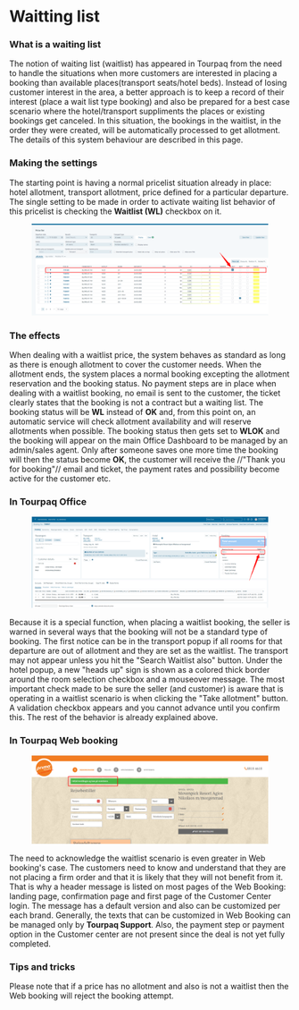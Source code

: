 # Waitting list

### **What is a waiting list**

The notion of waiting list (waitlist) has appeared in Tourpaq from the need to handle the situations when more customers are interested in placing a booking than available places(transport seats/hotel beds). Instead of losing customer interest in the area, a better approach is to keep a record of their interest (place a wait list type booking) and also be prepared for a best case scenario where the hotel/transport suppliments the places or existing bookings get canceled. In this situation, the bookings in the waitlist, in the order they were created, will be automatically processed to get allotment. The details of this system behaviour are described in this page.

### **Making the settings**

The starting point is having a normal pricelist situation already in place: hotel allotment, transport allotment, price defined for a particular departure. The single setting to be made in order to activate waiting list behavior of this pricelist is checking the **Waitlist (WL)** checkbox on it.

<figure><img src="../../.gitbook/assets/image (9) (1) (1) (1) (1) (1) (1) (1) (1) (1) (1) (1).png" alt=""><figcaption></figcaption></figure>

### **The effects**

When dealing with a waitlist price, the system behaves as standard as long as there is enough allotment to cover the customer needs. When the allotment ends, the system places a normal booking excepting the allotment reservation and the booking status. No payment steps are in place when dealing with a waitlist booking, no email is sent to the customer, the ticket clearly states that the booking is not a contract but a waiting list. The booking status will be **WL** instead of **OK** and, from this point on, an automatic service will check allotment availability and will reserve allotments when possible. The booking status then gets set to **WLOK** and the booking will appear on the main Office Dashboard to be managed by an admin/sales agent. Only after someone saves one more time the booking will then the status become **OK**, the customer will receive the //"Thank you for booking"// email and ticket, the payment rates and possibility become active for the customer etc.

### **In Tourpaq Office**

<figure><img src="../../.gitbook/assets/image (11) (1) (1) (1) (1) (1) (1) (1) (1) (1) (1).png" alt=""><figcaption></figcaption></figure>

Because it is a special function, when placing a waitlist booking, the seller is warned in several ways that the booking will not be a standard type of booking. The first notice can be in the transport popup if all rooms for that departure are out of allotment and they are set as the waitlist. The transport may not appear unless you hit the "Search Waitlist also" button. Under the hotel popup, a new "heads up" sign is shown as a colored thick border around the room selection checkbox and a mouseover message. The most important check made to be sure the seller (and customer) is aware that is operating in a waitlist scenario is when clicking the "Take allotment" button. A validation checkbox appears and you cannot advance until you confirm this. The rest of the behavior is already explained above.

### **In Tourpaq Web booking**

<figure><img src="../../.gitbook/assets/image (10) (1) (1) (1) (1) (1) (1) (1) (1) (1) (1).png" alt=""><figcaption></figcaption></figure>

The need to acknowledge the waitlist scenario is even greater in Web booking's case. The customers need to know and understand that they are not placing a firm order and that it is likely that they will not benefit from it. That is why a header message is listed on most pages of the Web Booking: landing page, confirmation page and first page of the Customer Center login. The message has a default version and also can be customized per each brand. Generally, the texts that can be customized in Web Booking can be managed only by **Tourpaq Support**. Also, the payment step or payment option in the Customer center are not present since the deal is not yet fully completed.

### **Tips and tricks**

Please note that if a price has no allotment and also is not a waitlist then the Web booking will reject the booking attempt.
